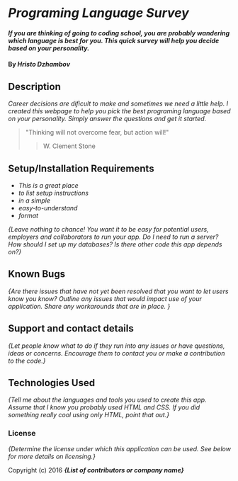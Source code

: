 # _Programing Language Survey_

#### _If you are thinking of going to coding school, you are probably wandering which language is best for you. This quick survey will help you decide based on your personality._

#### By _**Hristo Dzhambov**_

## Description

_Career decisions are dificult to make and sometimes we need a little help. I created this webpage to help you pick the best programing language based on your personality. Simply answer the questions and get it started._
>"Thinking will not overcome fear, but action will!"
>> W. Clement Stone

## Setup/Installation Requirements

* _This is a great place_
* _to list setup instructions_
* _in a simple_
* _easy-to-understand_
* _format_

_{Leave nothing to chance! You want it to be easy for potential users, employers and collaborators to run your app. Do I need to run a server? How should I set up my databases? Is there other code this app depends on?}_

## Known Bugs

_{Are there issues that have not yet been resolved that you want to let users know you know?  Outline any issues that would impact use of your application.  Share any workarounds that are in place. }_

## Support and contact details

_{Let people know what to do if they run into any issues or have questions, ideas or concerns.  Encourage them to contact you or make a contribution to the code.}_

## Technologies Used

_{Tell me about the languages and tools you used to create this app. Assume that I know you probably used HTML and CSS. If you did something really cool using only HTML, point that out.}_

### License

*{Determine the license under which this application can be used.  See below for more details on licensing.}*

Copyright (c) 2016 **_{List of contributors or company name}_**